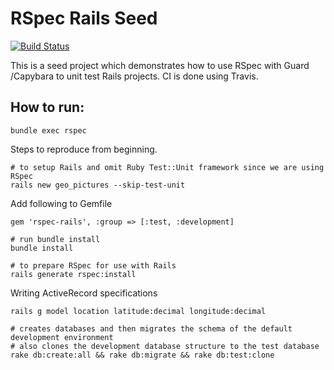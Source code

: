 RSpec Rails Seed
===================
[![Build Status](https://travis-ci.org/donigian/RSpec_Rails_Guard_Capybara_Seed.svg?branch=master)](https://travis-ci.org/donigian/RSpec_Rails_Guard_Capybara_Seed)

This is a seed project which demonstrates how to use RSpec with Guard /Capybara to unit test Rails projects.
CI is done using Travis.

How to run:
-------------------

`bundle exec rspec`

Steps to reproduce from beginning.

```
# to setup Rails and omit Ruby Test::Unit framework since we are using RSpec
rails new geo_pictures --skip-test-unit

```

Add following to Gemfile
```
gem 'rspec-rails', :group => [:test, :development]

# run bundle install
bundle install

# to prepare RSpec for use with Rails
rails generate rspec:install
```

Writing ActiveRecord specifications 
```
rails g model location latitude:decimal longitude:decimal

# creates databases and then migrates the schema of the default development environment
# also clones the development database structure to the test database
rake db:create:all && rake db:migrate && rake db:test:clone

```

